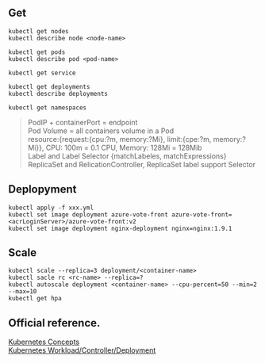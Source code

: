 ## Get
```
kubectl get nodes
kubectl describe node <node-name> 

kubectl get pods
kubectl describe pod <pod-name>

kubectl get service

kubectl get deployments
kubectl describe deployments

kubectl get namespaces

```
>  PodIP + containerPort = endpoint  
>  Pod Volume = all containers volume in a Pod  
>  resource:{request:{cpu:?m, memory:?Mi}, limit:{cpe:?m, memory:?Mi}}, CPU: 100m = 0.1 CPU,  Memory: 128Mi = 128Mib   
>  Label and Label Selector {matchLabeles, matchExpressions}   
>  ReplicaSet and RelicationController, ReplicaSet label support Selector  


## Deplopyment 
```
kubectl apply -f xxx.yml
kubectl set image deployment azure-vote-front azure-vote-front=<acrLoginServer>/azure-vote-front:v2
kubectl set image deployment nginx-deployment nginx=nginx:1.9.1

```

## Scale
```
kubectl scale --replica=3 deployment/<container-name>  
kubectl sacle rc <rc-name> --replica=? 
kubectl autoscale deployment <container-name> --cpu-percent=50 --min=2 --max=10
kubectl get hpa
```
## Official reference. 
[Kubernetes Concepts](https://kubernetes.io/docs/concepts/)  
[Kubernetes Workload/Controller/Deployment](https://kubernetes.io/zh/docs/concepts/workloads/controllers/deployment/)  
